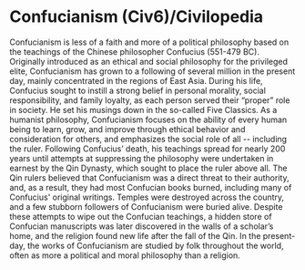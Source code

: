 # Confucianism (Civ6)/Civilopedia

Confucianism is less of a faith and more of a political philosophy based on the teachings of the Chinese philosopher Confucius (551-479 BC). Originally introduced as an ethical and social philosophy for the privileged elite, Confucianism has grown to a following of several million in the present day, mainly concentrated in the regions of East Asia.
During his life, Confucius sought to instill a strong belief in personal morality, social responsibility, and family loyalty, as each person served their “proper” role in society. He set his musings down in the so-called Five Classics. As a humanist philosophy, Confucianism focuses on the ability of every human being to learn, grow, and improve through ethical behavior and consideration for others, and emphasizes the social role of all -- including the ruler.
Following Confucius’ death, his teachings spread for nearly 200 years until attempts at suppressing the philosophy were undertaken in earnest by the Qin Dynasty, which sought to place the ruler above all. The Qin rulers believed that Confucianism was a direct threat to their authority, and, as a result, they had most Confucian books burned, including many of Confucius' original writings. Temples were destroyed across the country, and a few stubborn followers of Confucianism were buried alive.
Despite these attempts to wipe out the Confucian teachings, a hidden store of Confucian manuscripts was later discovered in the walls of a scholar’s home, and the religion found new life after the fall of the Qin. In the present-day, the works of Confucianism are studied by folk throughout the world, often as more a political and moral philosophy than a religion.